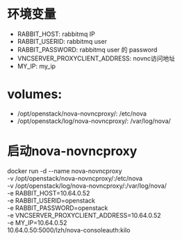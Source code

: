 # 环境变量
- RABBIT_HOST: rabbitmq IP
- RABBIT_USERID: rabbitmq user
- RABBIT_PASSWORD: rabbitmq user 的 password
- VNCSERVER_PROXYCLIENT_ADDRESS: novnc访问地址
- MY_IP: my_ip

# volumes:
- /opt/openstack/nova-novncproxy/: /etc/nova
- /opt/openstack/log/nova-novncproxy/: /var/log/nova/

# 启动nova-novncproxy
docker run -d --name nova-novncproxy \
    -v /opt/openstack/nova-novncproxy/:/etc/nova \
    -v /opt/openstack/log/nova-novncproxy/:/var/log/nova/ \
    -e RABBIT_HOST=10.64.0.52 \
    -e RABBIT_USERID=openstack \
    -e RABBIT_PASSWORD=openstack \
    -e VNCSERVER_PROXYCLIENT_ADDRESS=10.64.0.52 \
    -e MY_IP=10.64.0.52 \
    10.64.0.50:5000/lzh/nova-consoleauth:kilo